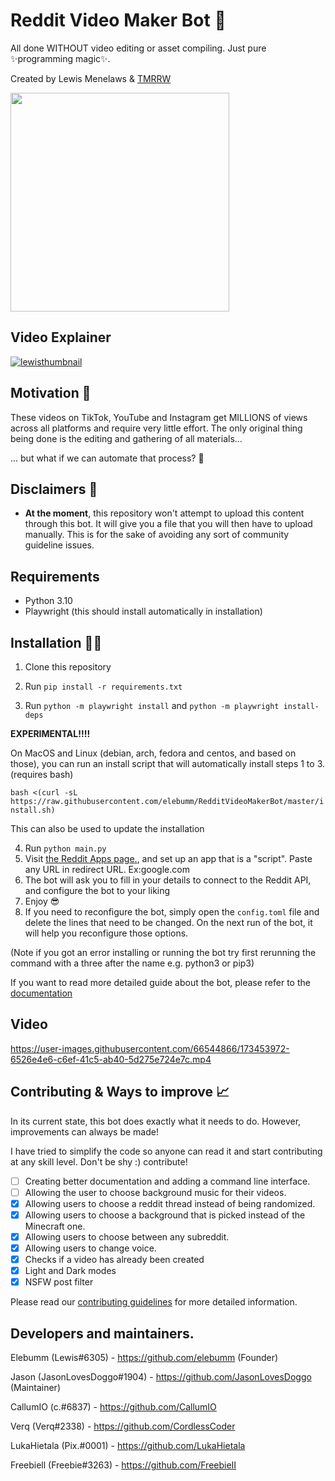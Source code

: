 # Reddit Video Maker Bot 🎥

All done WITHOUT video editing or asset compiling. Just pure ✨programming magic✨.

Created by Lewis Menelaws & [TMRRW](https://tmrrwinc.ca)

<a target="_blank" href="https://tmrrwinc.ca">
<picture>
  <source media="(prefers-color-scheme: dark)" srcset="https://user-images.githubusercontent.com/6053155/170528535-e274dc0b-7972-4b27-af22-637f8c370133.png">
  <source media="(prefers-color-scheme: light)" srcset="https://user-images.githubusercontent.com/6053155/170528582-cb6671e7-5a2f-4bd4-a048-0e6cfa54f0f7.png">
  <img src="https://user-images.githubusercontent.com/6053155/170528582-cb6671e7-5a2f-4bd4-a048-0e6cfa54f0f7.png" width="350">
</picture>

</a>

## Video Explainer

[![lewisthumbnail](https://user-images.githubusercontent.com/6053155/173631669-1d1b14ad-c478-4010-b57d-d79592a789f2.png)
](https://www.youtube.com/watch?v=3gjcY_00U1w)

## Motivation 🤔

These videos on TikTok, YouTube and Instagram get MILLIONS of views across all platforms and require very little effort.
The only original thing being done is the editing and gathering of all materials...

... but what if we can automate that process? 🤔

## Disclaimers 🚨

- **At the moment**, this repository won't attempt to upload this content through this bot. It will give you a file that
  you will then have to upload manually. This is for the sake of avoiding any sort of community guideline issues.

## Requirements

- Python 3.10
- Playwright (this should install automatically in installation)

## Installation 👩‍💻

1. Clone this repository
2. Run `pip install -r requirements.txt`

3. Run `python -m playwright install` and `python -m playwright install-deps`

**EXPERIMENTAL!!!!**

On MacOS and Linux (debian, arch, fedora and centos, and based on those), you can run an install script that will automatically install steps 1 to 3. (requires bash)

`bash <(curl -sL https://raw.githubusercontent.com/elebumm/RedditVideoMakerBot/master/install.sh)`

This can also be used to update the installation

4. Run `python main.py`
5. Visit [the Reddit Apps page.](https://www.reddit.com/prefs/apps), and set up an app that is a "script". Paste any URL in redirect URL. Ex:google.com
6. The bot will ask you to fill in your details to connect to the Reddit API, and configure the bot to your liking
7. Enjoy 😎
8. If you need to reconfigure the bot, simply open the `config.toml` file and delete the lines that need to be changed. On the next run of the bot, it will help you reconfigure those options.

(Note if you got an error installing or running the bot try first rerunning the command with a three after the name e.g. python3 or pip3)

If you want to read more detailed guide about the bot, please refer to the [documentation](https://luka-hietala.gitbook.io/documentation-for-the-reddit-bot/)

## Video

https://user-images.githubusercontent.com/66544866/173453972-6526e4e6-c6ef-41c5-ab40-5d275e724e7c.mp4

## Contributing & Ways to improve 📈

In its current state, this bot does exactly what it needs to do. However, improvements can always be made!

I have tried to simplify the code so anyone can read it and start contributing at any skill level. Don't be shy :) contribute!

- [ ] Creating better documentation and adding a command line interface.
- [ ] Allowing the user to choose background music for their videos.
- [x] Allowing users to choose a reddit thread instead of being randomized.
- [x] Allowing users to choose a background that is picked instead of the Minecraft one.
- [x] Allowing users to choose between any subreddit.
- [x] Allowing users to change voice.
- [x] Checks if a video has already been created
- [x] Light and Dark modes
- [x] NSFW post filter

Please read our [contributing guidelines](CONTRIBUTING.md) for more detailed information.

## Developers and maintainers.

Elebumm (Lewis#6305) - https://github.com/elebumm (Founder)

Jason (JasonLovesDoggo#1904) - https://github.com/JasonLovesDoggo (Maintainer)

CallumIO (c.#6837) - https://github.com/CallumIO

Verq (Verq#2338) - https://github.com/CordlessCoder 

LukaHietala (Pix.#0001) - https://github.com/LukaHietala

Freebiell (Freebie#3263) - https://github.com/FreebieII
